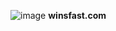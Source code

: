 ![image](https://github.com/user-attachments/assets/8c84c36c-2961-4ad0-87f4-4927b3e6eff7)
**winsfast.com**
